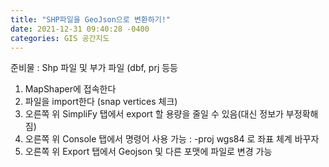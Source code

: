 ```yaml
---
title: "SHP파일을 GeoJson으로 변환하기!"
date: 2021-12-31 09:40:28 -0400
categories: GIS 공간지도
---
```

준비물 : Shp 파일 및 부가 파일 (dbf, prj 등등
1. MapShaper에 접속한다
2. 파일을 import한다 (snap vertices 체크)
3. 오른쪽 위 SimpliFy 탭에서 export 할 용량을 줄일 수 있음(대신 정보가 부정확해짐)
4. 오른쪽 위 Console 탭에서 명령어 사용 가능 : -proj wgs84 로 좌표 체계 바꾸자
5. 오른쪽 위 Export 탭에서 Geojson 및 다른 포맷에 파일로 변경 가능
